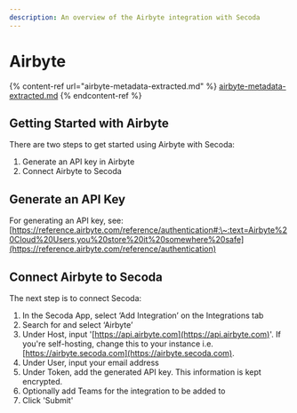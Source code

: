 ```yaml
---
description: An overview of the Airbyte integration with Secoda
---
```


# Airbyte

{% content-ref url="airbyte-metadata-extracted.md" %}
[airbyte-metadata-extracted.md](airbyte-metadata-extracted.md)
{% endcontent-ref %}

## Getting Started with Airbyte <a href="#h_21e27f5a15" id="h_21e27f5a15"></a>

&#x20;There are two steps to get started using Airbyte with Secoda:

1. Generate an API key in Airbyte&#x20;
2. Connect Airbyte to Secoda

## Generate an API Key

For generating an API key, see: [https://reference.airbyte.com/reference/authentication#:\~:text=Airbyte%20Cloud%20Users,you%20store%20it%20somewhere%20safe](https://reference.airbyte.com/reference/authentication)

## **Connect Airbyte to Secoda** <a href="#h_276d2819e7" id="h_276d2819e7"></a>

The next step is to connect Secoda:

1. In the Secoda App, select ‘Add Integration’ on the Integrations tab
2. Search for and select ‘Airbyte’
3. Under Host, input '[https://api.airbyte.com](https://api.airbyte.com)'. If you're self-hosting, change this to your instance i.e. [https://airbyte.secoda.com](https://airbyte.secoda.com).
4. Under User, input your email address
5. Under Token, add the generated API key. This information is kept encrypted.
6. Optionally add Teams for the integration to be added to
7. Click 'Submit'
